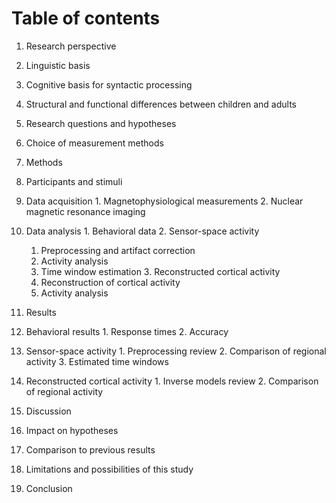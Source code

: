 Table of contents
=================

1. Research perspective
  1. Linguistic basis
  2. Cognitive basis for syntactic processing
  3. Structural and functional differences between children and adults
  4. Research questions and hypotheses
  5. Choice of measurement methods

2. Methods
  1. Participants and stimuli
  2. Data acquisition
    1. Magnetophysiological measurements
    2. Nuclear magnetic resonance imaging
  3. Data analysis
    1. Behavioral data
    2. Sensor-space activity
      1. Preprocessing and artifact correction
      2. Activity analysis
      3. Time window estimation
    3. Reconstructed cortical activity
      1. Reconstruction of cortical activity
      2. Activity analysis

3. Results
  1. Behavioral results
    1. Response times
    2. Accuracy
  2. Sensor-space activity
    1. Preprocessing review
    2. Comparison of regional activity
    3. Estimated time windows
  3. Reconstructed cortical activity
    1. Inverse models review
    2. Comparison of regional activity

4. Discussion
  1. Impact on hypotheses
  2. Comparison to previous results
  3. Limitations and possibilities of this study

5. Conclusion